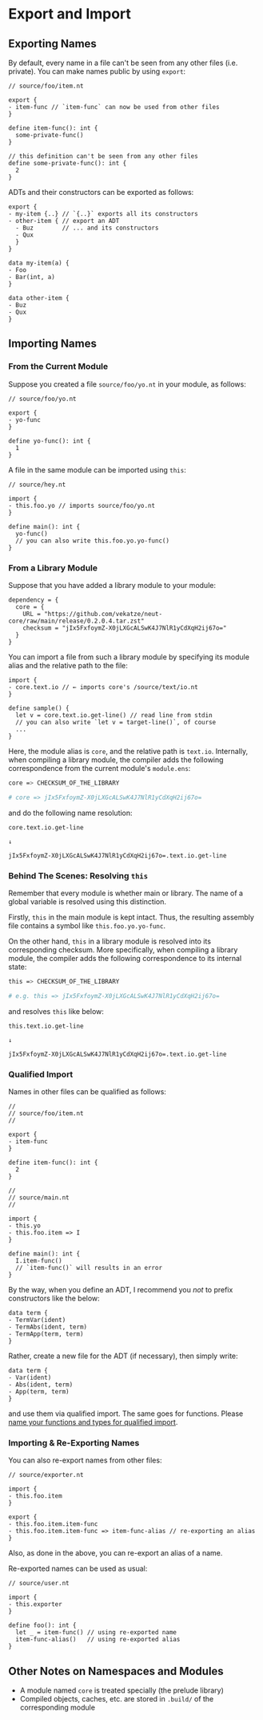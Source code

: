 # Export and Import

## Exporting Names

By default, every name in a file can't be seen from any other files (i.e. private). You can make names public by using `export`:

```neut
// source/foo/item.nt

export {
- item-func // `item-func` can now be used from other files
}

define item-func(): int {
  some-private-func()
}

// this definition can't be seen from any other files
define some-private-func(): int {
  2
}
```

ADTs and their constructors can be exported as follows:

```neut
export {
- my-item {..} // `{..}` exports all its constructors
- other-item { // export an ADT
  - Buz        // ... and its constructors
  - Qux
  }
}

data my-item(a) {
- Foo
- Bar(int, a)
}

data other-item {
- Buz
- Qux
}
```

## Importing Names

### From the Current Module

Suppose you created a file `source/foo/yo.nt` in your module, as follows:

```neut
// source/foo/yo.nt

export {
- yo-func
}

define yo-func(): int {
  1
}
```

A file in the same module can be imported using `this`:

```neut
// source/hey.nt

import {
- this.foo.yo // imports source/foo/yo.nt
}

define main(): int {
  yo-func()
  // you can also write this.foo.yo.yo-func()
}
```

### From a Library Module

Suppose that you have added a library module to your module:

```text
dependency = {
  core = {
    URL = "https://github.com/vekatze/neut-core/raw/main/release/0.2.0.4.tar.zst"
    checksum = "jIx5FxfoymZ-X0jLXGcALSwK4J7NlR1yCdXqH2ij67o="
  }
}
```

You can import a file from such a library module by specifying its module alias and the relative path to the file:

```neut
import {
- core.text.io // ← imports core's /source/text/io.nt
}

define sample() {
  let v = core.text.io.get-line() // read line from stdin
  // you can also write `let v = target-line()`, of course
  ...
}
```

Here, the module alias is `core`, and the relative path is `text.io`. Internally, when compiling a library module, the compiler adds the following correspondence from the current module's `module.ens`:

```sh
core => CHECKSUM_OF_THE_LIBRARY

# core => jIx5FxfoymZ-X0jLXGcALSwK4J7NlR1yCdXqH2ij67o=
```

and do the following name resolution:

```text
core.text.io.get-line

↓

jIx5FxfoymZ-X0jLXGcALSwK4J7NlR1yCdXqH2ij67o=.text.io.get-line
```

### Behind The Scenes: Resolving `this`

Remember that every module is whether main or library. The name of a global variable is resolved using this distinction.

Firstly, `this` in the main module is kept intact. Thus, the resulting assembly file contains a symbol like `this.foo.yo.yo-func`.

On the other hand, `this` in a library module is resolved into its corresponding checksum. More specifically, when compiling a library module, the compiler adds the following correspondence to its internal state:

```sh
this => CHECKSUM_OF_THE_LIBRARY

# e.g. this => jIx5FxfoymZ-X0jLXGcALSwK4J7NlR1yCdXqH2ij67o=
```

and resolves `this` like below:

```text
this.text.io.get-line

↓

jIx5FxfoymZ-X0jLXGcALSwK4J7NlR1yCdXqH2ij67o=.text.io.get-line
```

### Qualified Import

Names in other files can be qualified as follows:

```neut
//
// source/foo/item.nt
//

export {
- item-func
}

define item-func(): int {
  2
}

//
// source/main.nt
//

import {
- this.yo
- this.foo.item => I
}

define main(): int {
  I.item-func()
  // `item-func()` will results in an error
}
```

By the way, when you define an ADT, I recommend you *not* to prefix constructors like the below:

```neut
data term {
- TermVar(ident)
- TermAbs(ident, term)
- TermApp(term, term)
}
```

Rather, create a new file for the ADT (if necessary), then simply write:

```neut
data term {
- Var(ident)
- Abs(ident, term)
- App(term, term)
}
```

and use them via qualified import. The same goes for functions. Please [name your functions and types for qualified import](https://mail.haskell.org/pipermail/haskell-cafe/2008-June/043986.html).

### Importing & Re-Exporting Names

You can also re-export names from other files:

```neut
// source/exporter.nt

import {
- this.foo.item
}

export {
- this.foo.item.item-func
- this.foo.item.item-func => item-func-alias // re-exporting an alias
}
```

Also, as done in the above, you can re-export an alias of a name.

Re-exported names can be used as usual:

```neut
// source/user.nt

import {
- this.exporter
}

define foo(): int {
  let _ = item-func() // using re-exported name
  item-func-alias()   // using re-exported alias
}
```

## Other Notes on Namespaces and Modules

- A module named `core` is treated specially (the prelude library)
- Compiled objects, caches, etc. are stored in `.build/` of the corresponding module
